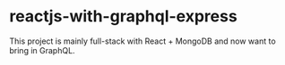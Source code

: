 # reactjs-with-graphql-express
This project is mainly full-stack with React + MongoDB and now want to bring in GraphQL. 
